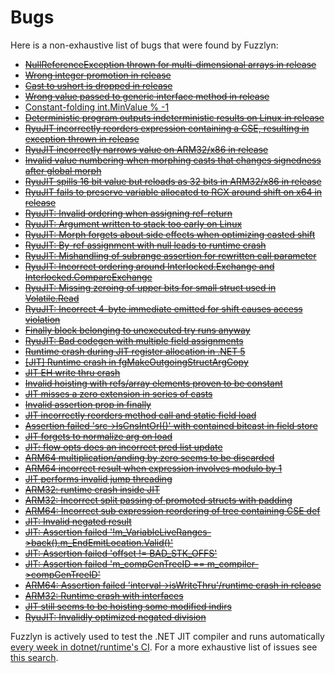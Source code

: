 # Bugs

Here is a non-exhaustive list of bugs that were found by Fuzzlyn:

* ~~[NullReferenceException thrown for multi-dimensional arrays in release](https://github.com/dotnet/coreclr/issues/18232)~~
* ~~[Wrong integer promotion in release](https://github.com/dotnet/coreclr/issues/18235)~~
* ~~[Cast to ushort is dropped in release](https://github.com/dotnet/coreclr/issues/18238)~~
* ~~[Wrong value passed to generic interface method in release](https://github.com/dotnet/coreclr/issues/18259)~~
* [Constant-folding int.MinValue % -1](https://github.com/dotnet/roslyn/issues/27348)
* ~~[Deterministic program outputs indeterministic results on Linux in release](https://github.com/dotnet/coreclr/issues/18522)~~
* ~~[RyuJIT incorrectly reorders expression containing a CSE, resulting in exception thrown in release](https://github.com/dotnet/coreclr/issues/18770)~~
* ~~[RyuJIT incorrectly narrows value on ARM32/x86 in release](https://github.com/dotnet/coreclr/issues/18780)~~
* ~~[Invalid value numbering when morphing casts that changes signedness after global morph](https://github.com/dotnet/coreclr/issues/18850)~~
* ~~[RyuJIT spills 16 bit value but reloads as 32 bits in ARM32/x86 in release](https://github.com/dotnet/coreclr/issues/18867)~~
* ~~[RyuJIT fails to preserve variable allocated to RCX around shift on x64 in release](https://github.com/dotnet/coreclr/issues/18884)~~
* ~~[RyuJIT: Invalid ordering when assigning ref-return](https://github.com/dotnet/coreclr/issues/19243)~~
* ~~[RyuJIT: Argument written to stack too early on Linux](https://github.com/dotnet/coreclr/issues/19256)~~
* ~~[RyuJIT: Morph forgets about side effects when optimizing casted shift](https://github.com/dotnet/coreclr/issues/19272)~~
* ~~[RyuJIT: By-ref assignment with null leads to runtime crash](https://github.com/dotnet/coreclr/issues/19444)~~
* ~~[RyuJIT: Mishandling of subrange assertion for rewritten call parameter](https://github.com/dotnet/coreclr/issues/19558)~~
* ~~[RyuJIT: Incorrect ordering around Interlocked.Exchange and Interlocked.CompareExchange](https://github.com/dotnet/coreclr/issues/19583)~~
* ~~[RyuJIT: Missing zeroing of upper bits for small struct used in Volatile.Read](https://github.com/dotnet/coreclr/issues/19599)~~
* ~~[RyuJIT: Incorrect 4-byte immediate emitted for shift causes access violation](https://github.com/dotnet/coreclr/issues/19601)~~
* ~~[Finally block belonging to unexecuted try runs anyway](https://github.com/dotnet/roslyn/issues/29481)~~
* ~~[RyuJIT: Bad codegen with multiple field assignments](https://github.com/dotnet/runtime/issues/11559)~~
* ~~[Runtime crash during JIT register allocation in .NET 5](https://github.com/dotnet/runtime/issues/36237)~~
* ~~[[JIT] Runtime crash in fgMakeOutgoingStructArgCopy](https://github.com/dotnet/runtime/issues/36468)~~
* ~~[JIT EH write thru crash](https://github.com/dotnet/runtime/issues/54100)~~
* ~~[Invalid hoisting with refs/array elements proven to be constant](https://github.com/dotnet/runtime/issues/54118)~~
* ~~[JIT misses a zero extension in series of casts](https://github.com/dotnet/runtime/issues/55127)~~
* ~~[Invalid assertion prop in finally](https://github.com/dotnet/runtime/issues/55131)~~
* ~~[JIT incorrectly reorders method call and static field load](https://github.com/dotnet/runtime/issues/55140)~~
* ~~[Assertion failed 'src->IsCnsIntOrI()' with contained bitcast in field store](https://github.com/dotnet/runtime/issues/55141)~~
* ~~[JIT forgets to normalize arg on load](https://github.com/dotnet/runtime/issues/55143)~~
* ~~[JIT: flow opts does an incorrect pred list update](https://github.com/dotnet/runtime/issues/56495)~~
* ~~[ARM64 multiplication/anding by zero seems to be discarded](https://github.com/dotnet/runtime/issues/56930)~~
* ~~[ARM64 incorrect result when expression involves modulo by 1](https://github.com/dotnet/runtime/issues/56935)~~
* ~~[JIT performs invalid jump threading](https://github.com/dotnet/runtime/issues/56979)~~
* ~~[ARM32: runtime crash inside JIT](https://github.com/dotnet/runtime/issues/57061)~~
* ~~[ARM32: Incorrect split passing of promoted structs with padding](https://github.com/dotnet/runtime/issues/57064)~~
* ~~[ARM64: Incorrect sub expression reordering of tree containing CSE def](https://github.com/dotnet/runtime/issues/57121)~~
* ~~[JIT: Invalid negated result](https://github.com/dotnet/runtime/issues/57640)~~
* ~~[JIT: Assertion failed '!m_VariableLiveRanges->back().m_EndEmitLocation.Valid()'](https://github.com/dotnet/runtime/issues/57752)~~
* ~~[JIT: Assertion failed 'offset != BAD_STK_OFFS'](https://github.com/dotnet/runtime/issues/57767)~~
* ~~[JIT: Assertion failed 'm_compGenTreeID == m_compiler->compGenTreeID'](https://github.com/dotnet/runtime/issues/57775)~~
* ~~[ARM64: Assertion failed 'interval->isWriteThru'/runtime crash in release](https://github.com/dotnet/runtime/issues/58083)~~
* ~~[ARM32: Runtime crash with interfaces](https://github.com/dotnet/runtime/issues/58293)~~
* ~~[JIT still seems to be hoisting some modified indirs](https://github.com/dotnet/runtime/issues/58877)~~
* ~~[RyuJIT: Invalidly optimized negated division](https://github.com/dotnet/runtime/issues/60297)~~

Fuzzlyn is actively used to test the .NET JIT compiler and runs automatically [every week in dotnet/runtime's CI](https://dnceng.visualstudio.com/public/_build?definitionId=1054&_a=summary).
For a more exhaustive list of issues see [this search](https://github.com/dotnet/runtime/issues?q=is%3Aissue+Fuzzlyn).